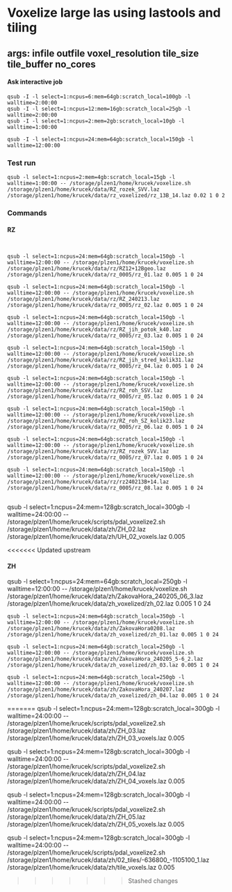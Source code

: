 
# Voxelize large las using lastools and tiling
## args: infile outfile voxel_resolution tile_size tile_buffer no_cores

#### Ask interactive job
```
qsub -I -l select=1:ncpus=6:mem=64gb:scratch_local=100gb -l walltime=2:00:00
qsub -I -l select=1:ncpus=12:mem=16gb:scratch_local=25gb -l walltime=2:00:00
qsub -I -l select=1:ncpus=2:mem=2gb:scratch_local=10gb -l walltime=1:00:00

qsub -I -l select=1:ncpus=24:mem=64gb:scratch_local=150gb -l walltime=12:00:00

```

### Test run
```
qsub -l select=1:ncpus=2:mem=4gb:scratch_local=15gb -l walltime=1:00:00 -- /storage/plzen1/home/krucek/voxelize.sh /storage/plzen1/home/krucek/data/RZ_rozek_SVV.laz /storage/plzen1/home/krucek/data/rz_voxelized/rz_13B_14.laz 0.02 1 0 2
```
### Commands
#### RZ
```


qsub -l select=1:ncpus=24:mem=64gb:scratch_local=150gb -l walltime=12:00:00 -- /storage/plzen1/home/krucek/voxelize.sh /storage/plzen1/home/krucek/data/rz/RZ12+12Bgeo.laz /storage/plzen1/home/krucek/data/rz_0005/rz_01.laz 0.005 1 0 24

qsub -l select=1:ncpus=24:mem=64gb:scratch_local=150gb -l walltime=12:00:00 -- /storage/plzen1/home/krucek/voxelize.sh /storage/plzen1/home/krucek/data/rz/RZ_240213.laz /storage/plzen1/home/krucek/data/rz_0005/rz_02.laz 0.005 1 0 24

qsub -l select=1:ncpus=24:mem=64gb:scratch_local=150gb -l walltime=12:00:00 -- /storage/plzen1/home/krucek/voxelize.sh /storage/plzen1/home/krucek/data/rz/RZ_jih_potok_k40.laz /storage/plzen1/home/krucek/data/rz_0005/rz_03.laz 0.005 1 0 24

qsub -l select=1:ncpus=24:mem=64gb:scratch_local=150gb -l walltime=12:00:00 -- /storage/plzen1/home/krucek/voxelize.sh /storage/plzen1/home/krucek/data/rz/RZ_jih_stred_kolik31.laz /storage/plzen1/home/krucek/data/rz_0005/rz_04.laz 0.005 1 0 24

qsub -l select=1:ncpus=24:mem=64gb:scratch_local=150gb -l walltime=12:00:00 -- /storage/plzen1/home/krucek/voxelize.sh /storage/plzen1/home/krucek/data/rz/RZ_roh_SSV.laz /storage/plzen1/home/krucek/data/rz_0005/rz_05.laz 0.005 1 0 24

qsub -l select=1:ncpus=24:mem=64gb:scratch_local=150gb -l walltime=12:00:00 -- /storage/plzen1/home/krucek/voxelize.sh /storage/plzen1/home/krucek/data/rz/RZ_roh_SZ_kolik23.laz /storage/plzen1/home/krucek/data/rz_0005/rz_06.laz 0.005 1 0 24

qsub -l select=1:ncpus=24:mem=64gb:scratch_local=150gb -l walltime=12:00:00 -- /storage/plzen1/home/krucek/voxelize.sh /storage/plzen1/home/krucek/data/rz/RZ_rozek_SVV.laz /storage/plzen1/home/krucek/data/rz_0005/rz_07.laz 0.005 1 0 24

qsub -l select=1:ncpus=24:mem=64gb:scratch_local=150gb -l walltime=12:00:00 -- /storage/plzen1/home/krucek/voxelize.sh /storage/plzen1/home/krucek/data/rz/rz240213B+14.laz /storage/plzen1/home/krucek/data/rz_0005/rz_08.laz 0.005 1 0 24


```
qsub -l select=1:ncpus=24:mem=128gb:scratch_local=300gb -l walltime=24:00:00 -- /storage/plzen1/home/krucek/scripts/pdal_voxelize2.sh /storage/plzen1/home/krucek/data/zh/ZH_02.laz /storage/plzen1/home/krucek/data/zh/UH_02_voxels.laz 0.005

<<<<<<< Updated upstream
#### ZH
qsub -l select=1:ncpus=24:mem=64gb:scratch_local=250gb -l walltime=12:00:00 -- /storage/plzen1/home/krucek/voxelize.sh /storage/plzen1/home/krucek/data/zh/ZakovaHora_240205_06_3.laz /storage/plzen1/home/krucek/data/zh_voxelized/zh_02.laz 0.005 1 0 24

```
qsub -l select=1:ncpus=24:mem=64gb:scratch_local=350gb -l walltime=12:00:00 -- /storage/plzen1/home/krucek/voxelize.sh /storage/plzen1/home/krucek/data/zh/ZakovaHora0208.laz /storage/plzen1/home/krucek/data/zh_voxelized/zh_01.laz 0.005 1 0 24

qsub -l select=1:ncpus=24:mem=64gb:scratch_local=250gb -l walltime=12:00:00 -- /storage/plzen1/home/krucek/voxelize.sh /storage/plzen1/home/krucek/data/zh/ZakovaHora_240205_5-6_2.laz /storage/plzen1/home/krucek/data/zh_voxelized/zh_03.laz 0.005 1 0 24

qsub -l select=1:ncpus=24:mem=64gb:scratch_local=250gb -l walltime=12:00:00 -- /storage/plzen1/home/krucek/voxelize.sh /storage/plzen1/home/krucek/data/zh/ZakovaHora_240207.laz /storage/plzen1/home/krucek/data/zh_voxelized/zh_04.laz 0.005 1 0 24
```
=======
qsub -l select=1:ncpus=24:mem=128gb:scratch_local=300gb -l walltime=24:00:00 -- /storage/plzen1/home/krucek/scripts/pdal_voxelize2.sh /storage/plzen1/home/krucek/data/zh/ZH_03.laz /storage/plzen1/home/krucek/data/zh/ZH_03_voxels.laz 0.005

qsub -l select=1:ncpus=24:mem=128gb:scratch_local=300gb -l walltime=24:00:00 -- /storage/plzen1/home/krucek/scripts/pdal_voxelize2.sh /storage/plzen1/home/krucek/data/zh/ZH_04.laz /storage/plzen1/home/krucek/data/zh/ZH_04_voxels.laz 0.005

qsub -l select=1:ncpus=24:mem=128gb:scratch_local=300gb -l walltime=24:00:00 -- /storage/plzen1/home/krucek/scripts/pdal_voxelize2.sh /storage/plzen1/home/krucek/data/zh/ZH_05.laz /storage/plzen1/home/krucek/data/zh/ZH_05_voxels.laz 0.005


qsub -l select=1:ncpus=24:mem=128gb:scratch_local=300gb -l walltime=24:00:00 -- /storage/plzen1/home/krucek/scripts/pdal_voxelize2.sh /storage/plzen1/home/krucek/data/zh/02_tiles/-636800_-1105100_1.laz /storage/plzen1/home/krucek/data/zh/tile_voxels.laz 0.005
>>>>>>> Stashed changes
